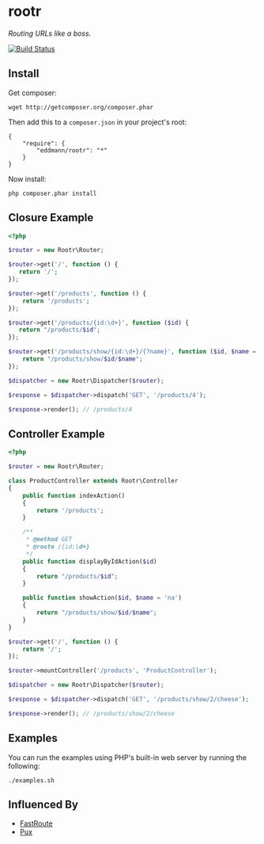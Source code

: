 rootr
=====

_Routing URLs like a boss._

[![Build Status](https://travis-ci.org/eddmann/rootr.svg?branch=master)](https://travis-ci.org/eddmann/rootr)

## Install

Get composer:

    wget http://getcomposer.org/composer.phar

Then add this to a `composer.json` in your project's root:

    {
        "require": {
            "eddmann/rootr": "*"
        }
    }

Now install:

    php composer.phar install

## Closure Example

```php
<?php

$router = new Rootr\Router;

$router->get('/', function () {
   return '/';
});

$router->get('/products', function () {
    return '/products';
});

$router->get('/products/{id:\d+}', function ($id) {
   return "/products/$id";
});

$router->get('/products/show/{id:\d+}/{?name}', function ($id, $name = 'na') {
    return "/products/show/$id/$name";
});

$dispatcher = new Rootr\Dispatcher($router);

$response = $dispatcher->dispatch('GET', '/products/4');

$response->render(); // /products/4
```

## Controller Example

```php
<?php

$router = new Rootr\Router;

class ProductController extends Rootr\Controller
{
    public function indexAction()
    {
        return '/products';
    }

    /**
     * @method GET
     * @route /{id:\d+}
     */
    public function displayByIdAction($id)
    {
        return "/products/$id";
    }

    public function showAction($id, $name = 'na')
    {
        return "/products/show/$id/$name";
    }
}

$router->get('/', function () {
    return '/';
});

$router->mountController('/products', 'ProductController');

$dispatcher = new Rootr\Dispatcher($router);

$response = $dispatcher->dispatch('GET', '/products/show/2/cheese');

$response->render(); // /products/show/2/cheese
```

## Examples

You can run the examples using PHP's built-in web server by running the following:

    ./examples.sh

## Influenced By

- [FastRoute](https://github.com/nikic/FastRoute)
- [Pux](https://github.com/c9s/Pux)